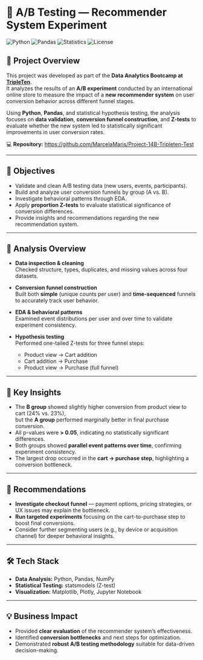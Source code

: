 # 🧪 A/B Testing — Recommender System Experiment

![Python](https://img.shields.io/badge/Python-3.10+-blue)
![Pandas](https://img.shields.io/badge/Pandas-Data%20Analysis-yellow)
![Statistics](https://img.shields.io/badge/Statistics-Z%20Test-green)
![License](https://img.shields.io/badge/License-MIT-green)

## 📌 Project Overview
This project was developed as part of the **Data Analytics Bootcamp at [TripleTen](https://tripleten.com)**.  
It analyzes the results of an **A/B experiment** conducted by an international online store to measure the impact of a **new recommender system** on user conversion behavior across different funnel stages.

Using **Python**, **Pandas**, and statistical hypothesis testing, the analysis focuses on **data validation**, **conversion funnel construction**, and **Z-tests** to evaluate whether the new system led to statistically significant improvements in user conversion rates.


💻 **Repository:** https://github.com/MarcelaMaris/Project-14B-Tripleten-Test

---

## 🎯 Objectives

- Validate and clean A/B testing data (new users, events, participants).  
- Build and analyze user conversion funnels by group (A vs. B).  
- Investigate behavioral patterns through EDA.  
- Apply **proportion Z-tests** to evaluate statistical significance of conversion differences.  
- Provide insights and recommendations regarding the new recommendation system.

---

## 🧭 Analysis Overview

- **Data inspection & cleaning**  
  Checked structure, types, duplicates, and missing values across four datasets.  

- **Conversion funnel construction**  
  Built both **simple** (unique counts per user) and **time-sequenced** funnels to accurately track user behavior.

- **EDA & behavioral patterns**  
  Examined event distributions per user and over time to validate experiment consistency.

- **Hypothesis testing**  
  Performed one-tailed Z-tests for three funnel steps:
  - Product view → Cart addition  
  - Cart addition → Purchase  
  - Product view → Purchase (full funnel)

---

## 📌 Key Insights

- The **B group** showed slightly higher conversion from product view to cart (24% vs. 23%),  
  but the **A group** performed marginally better in final purchase conversion.  
- All p-values were **> 0.05**, indicating no statistically significant differences.  
- Both groups showed **parallel event patterns over time**, confirming experiment consistency.  
- The largest drop occurred in the **cart → purchase step**, highlighting a conversion bottleneck.

---

## 📝 Recommendations

- **Investigate checkout funnel** — payment options, pricing strategies, or UX issues may explain the bottleneck.  
- **Run targeted experiments** focusing on the cart-to-purchase step to boost final conversions.  
- Consider further segmenting users (e.g., by device or acquisition channel) for deeper behavioral insights.

---

## 🛠️ Tech Stack

- **Data Analysis:** Python, Pandas, NumPy  
- **Statistical Testing:** statsmodels (Z-test)  
- **Visualization:** Matplotlib, Plotly, Jupyter Notebook

---

## 💡 Business Impact

- Provided **clear evaluation** of the recommender system’s effectiveness.  
- Identified **conversion bottlenecks** and next steps for optimization.  
- Demonstrated **robust A/B testing methodology** suitable for data-driven decision-making.
